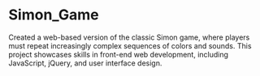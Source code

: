 # Simon_Game
Created a web-based version of the classic Simon game, where players must repeat increasingly complex sequences of colors and sounds. This project showcases skills in front-end web development, including JavaScript, jQuery, and user interface design.

